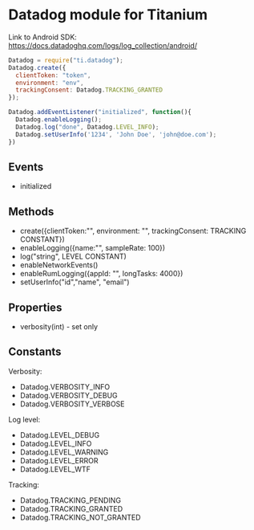 # Datadog module for Titanium

Link to Android SDK: https://docs.datadoghq.com/logs/log_collection/android/


```js
Datadog = require("ti.datadog");
Datadog.create({
  clientToken: "token",
  environment: "env",
  trackingConsent: Datadog.TRACKING_GRANTED
});

Datadog.addEventListener("initialized", function(){
  Datadog.enableLogging();
  Datadog.log("done", Datadog.LEVEL_INFO);
  Datadog.setUserInfo('1234', 'John Doe', 'john@doe.com');
})
```

## Events

* initialized

## Methods

* create({clientToken:"", environment: "", trackingConsent: TRACKING CONSTANT})
* enableLogging({name:"", sampleRate: 100})
* log("string", LEVEL CONSTANT)
* enableNetworkEvents()
* enableRumLogging({appId: "", longTasks: 4000})
* setUserInfo("id","name", "email")

## Properties

* verbosity(int) - set only

## Constants

Verbosity:
* Datadog.VERBOSITY_INFO
* Datadog.VERBOSITY_DEBUG
* Datadog.VERBOSITY_VERBOSE

Log level:
* Datadog.LEVEL_DEBUG
* Datadog.LEVEL_INFO
* Datadog.LEVEL_WARNING
* Datadog.LEVEL_ERROR
* Datadog.LEVEL_WTF

Tracking:
* Datadog.TRACKING_PENDING
* Datadog.TRACKING_GRANTED
* Datadog.TRACKING_NOT_GRANTED
